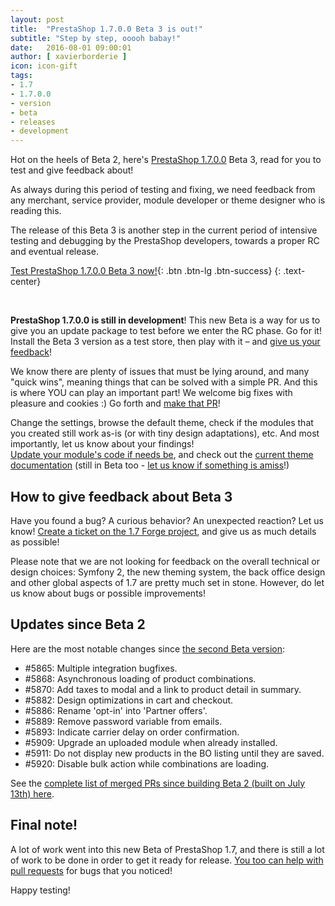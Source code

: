 ```yaml
---
layout: post
title:  "PrestaShop 1.7.0.0 Beta 3 is out!"
subtitle: "Step by step, ooooh babay!"
date:   2016-08-01 09:00:01
author: [ xavierborderie ]
icon: icon-gift
tags:
- 1.7
- 1.7.0.0
- version
- beta
- releases
- development
---
```


Hot on the heels of Beta 2, here's [PrestaShop 1.7.0.0](https://www.prestashop.com/en/1.7) Beta 3, read for you to test and give feedback about!

As always during this period of testing and fixing, we need feedback from any merchant, service provider, module developer or theme designer who is reading this.

The release of this Beta 3 is another step in the current period of intensive testing and debugging by the PrestaShop developers, towards a proper RC and eventual release.

[Test PrestaShop 1.7.0.0 Beta 3 now!](https://www.prestashop.com/en/developers-versions ){: .btn .btn-lg .btn-success}
{: .text-center}

<br/>

**PrestaShop 1.7.0.0 is still in development**! This new Beta is a way for us to give you an update package to test before we enter the RC phase. Go for it!<br/>
Install the Beta 3 version as a test store, then play with it – and [give us your feedback](http://forge.prestashop.com/secure/CreateIssue%21default.jspa?selectedProjectId=11322&issuetype=1)!

We know there are plenty of issues that must be lying around, and many "quick wins", meaning things that can be solved with a simple PR. And this is where YOU can play an important part!
We welcome big fixes with pleasure and cookies :) Go forth and [make that PR](https://github.com/PrestaShop/PrestaShop/tree/develop)!

Change the settings, browse the default theme, check if the modules that you created still work as-is (or with tiny design adaptations), etc. And most importantly, let us know about your findings!<br/>
[Update your module's code if needs be](http://build.prestashop.com/news/module-development-changes-in-17/), and check out the [current theme documentation](https://github.com/PrestaShop/docs/blob/master/TABLE%20OF%20CONTENT.md) (still in Beta too - [let us know if something is amiss](https://github.com/PrestaShop/docs/issues)!)


## How to give feedback about Beta 3

Have you found a bug? A curious behavior? An unexpected reaction? Let us know! [Create a ticket on the 1.7 Forge project](http://forge.prestashop.com/secure/CreateIssue%21default.jspa?selectedProjectId=11322&issuetype=1), and give us as much details as possible!

Please note that we are not looking for feedback on the overall technical or design choices: Symfony 2, the new theming system, the back office design and other global aspects of 1.7 are pretty much set in stone. However, do let us know about bugs or possible improvements!


## Updates since Beta 2

Here are the most notable changes since [the second Beta version](http://build.prestashop.com/news/prestashop-17-beta2/):

 * #5865: Multiple integration bugfixes.
 * #5868: Asynchronous loading of product combinations.
 * #5870: Add taxes to modal and a link to product detail in summary.
 * #5882: Design optimizations in cart and checkout.
 * #5886: Rename 'opt-in' into 'Partner offers'.
 * #5889: Remove password variable from emails.
 * #5893: Indicate carrier delay on order confirmation.
 * #5909: Upgrade an uploaded module when already installed.
 * #5911: Do not display new products in the BO listing until they are saved.
 * #5920: Disable bulk action while combinations are loading.


See the [complete list of merged PRs since building Beta 2 (built on July 13th) here](https://github.com/PrestaShop/PrestaShop/pulls?utf8=%E2%9C%93&q=is%3Apr%20is%3Aclosed%20base%3Adevelop%20merged%3A2016-07-13..2016-07-28%20sort%3Acreated-asc%20).


## Final note!

A lot of work went into this new Beta of PrestaShop 1.7, and there is still a lot of work to be done in order to get it ready for release. [You too can help with pull requests](https://github.com/PrestaShop/PrestaShop/tree/develop) for bugs that you noticed!

Happy testing!
